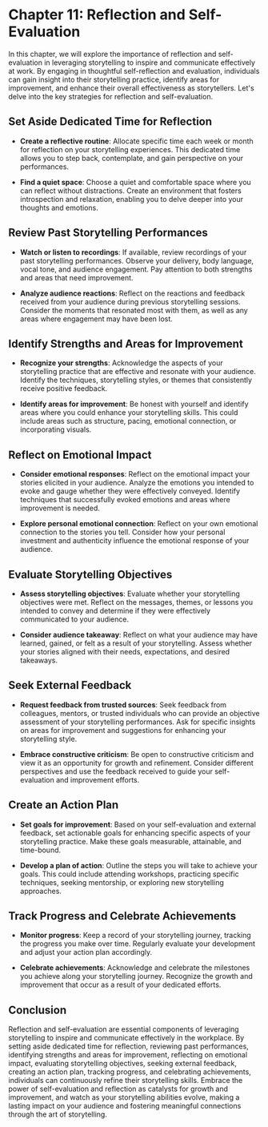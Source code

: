 Chapter 11: Reflection and Self-Evaluation
==========================================

In this chapter, we will explore the importance of reflection and self-evaluation in leveraging storytelling to inspire and communicate effectively at work. By engaging in thoughtful self-reflection and evaluation, individuals can gain insight into their storytelling practice, identify areas for improvement, and enhance their overall effectiveness as storytellers. Let's delve into the key strategies for reflection and self-evaluation.

Set Aside Dedicated Time for Reflection
---------------------------------------

* **Create a reflective routine**: Allocate specific time each week or month for reflection on your storytelling experiences. This dedicated time allows you to step back, contemplate, and gain perspective on your performances.

* **Find a quiet space**: Choose a quiet and comfortable space where you can reflect without distractions. Create an environment that fosters introspection and relaxation, enabling you to delve deeper into your thoughts and emotions.

Review Past Storytelling Performances
-------------------------------------

* **Watch or listen to recordings**: If available, review recordings of your past storytelling performances. Observe your delivery, body language, vocal tone, and audience engagement. Pay attention to both strengths and areas that need improvement.

* **Analyze audience reactions**: Reflect on the reactions and feedback received from your audience during previous storytelling sessions. Consider the moments that resonated most with them, as well as any areas where engagement may have been lost.

Identify Strengths and Areas for Improvement
--------------------------------------------

* **Recognize your strengths**: Acknowledge the aspects of your storytelling practice that are effective and resonate with your audience. Identify the techniques, storytelling styles, or themes that consistently receive positive feedback.

* **Identify areas for improvement**: Be honest with yourself and identify areas where you could enhance your storytelling skills. This could include areas such as structure, pacing, emotional connection, or incorporating visuals.

Reflect on Emotional Impact
---------------------------

* **Consider emotional responses**: Reflect on the emotional impact your stories elicited in your audience. Analyze the emotions you intended to evoke and gauge whether they were effectively conveyed. Identify techniques that successfully evoked emotions and areas where improvement is needed.

* **Explore personal emotional connection**: Reflect on your own emotional connection to the stories you tell. Consider how your personal investment and authenticity influence the emotional response of your audience.

Evaluate Storytelling Objectives
--------------------------------

* **Assess storytelling objectives**: Evaluate whether your storytelling objectives were met. Reflect on the messages, themes, or lessons you intended to convey and determine if they were effectively communicated to your audience.

* **Consider audience takeaway**: Reflect on what your audience may have learned, gained, or felt as a result of your storytelling. Assess whether your stories aligned with their needs, expectations, and desired takeaways.

Seek External Feedback
----------------------

* **Request feedback from trusted sources**: Seek feedback from colleagues, mentors, or trusted individuals who can provide an objective assessment of your storytelling performances. Ask for specific insights on areas for improvement and suggestions for enhancing your storytelling style.

* **Embrace constructive criticism**: Be open to constructive criticism and view it as an opportunity for growth and refinement. Consider different perspectives and use the feedback received to guide your self-evaluation and improvement efforts.

Create an Action Plan
---------------------

* **Set goals for improvement**: Based on your self-evaluation and external feedback, set actionable goals for enhancing specific aspects of your storytelling practice. Make these goals measurable, attainable, and time-bound.

* **Develop a plan of action**: Outline the steps you will take to achieve your goals. This could include attending workshops, practicing specific techniques, seeking mentorship, or exploring new storytelling approaches.

Track Progress and Celebrate Achievements
-----------------------------------------

* **Monitor progress**: Keep a record of your storytelling journey, tracking the progress you make over time. Regularly evaluate your development and adjust your action plan accordingly.

* **Celebrate achievements**: Acknowledge and celebrate the milestones you achieve along your storytelling journey. Recognize the growth and improvement that occur as a result of your dedicated efforts.

Conclusion
----------

Reflection and self-evaluation are essential components of leveraging storytelling to inspire and communicate effectively in the workplace. By setting aside dedicated time for reflection, reviewing past performances, identifying strengths and areas for improvement, reflecting on emotional impact, evaluating storytelling objectives, seeking external feedback, creating an action plan, tracking progress, and celebrating achievements, individuals can continuously refine their storytelling skills. Embrace the power of self-evaluation and reflection as catalysts for growth and improvement, and watch as your storytelling abilities evolve, making a lasting impact on your audience and fostering meaningful connections through the art of storytelling.
